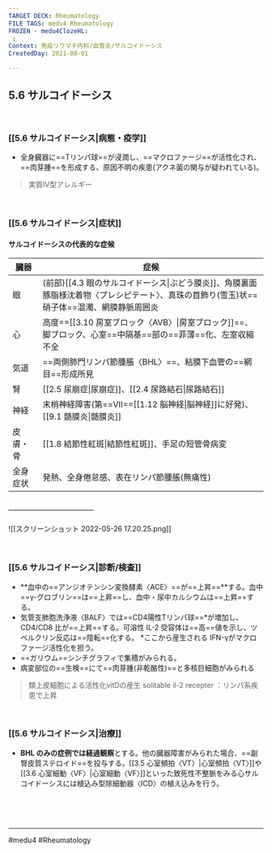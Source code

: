 ```yaml
---
TARGET DECK: Rheumatology
FILE TAGS: medu4 Rheumatology
FROZEN - medu4ClozeHL:
 : 
Context: 免疫リウマチ内科/血管炎/サルコイドーシス
CreatedDay: 2021-08-01

---
```


## 5.6 サルコイドーシス

<br>

### [[5.6 サルコイドーシス|病態・疫学]]
* 全身臓器に==Tリンパ球==が浸潤し、==マクロファージ==が活性化され、==肉芽腫==を形成する、原因不明の疾患(アクネ菌の関与が疑われている)。
>実質Ⅳ型アレルギー
<!--ID: 1657496829333-->


<br>

### [[5.6 サルコイドーシス|症状]]
#### サルコイドーシスの代表的な症候 
|臓器|症候|
|---|---|
|眼|(前部)[[4.3 眼のサルコイドーシス\|ぶどう膜炎]]、角膜裏面豚脂様沈着物〈プレシピテート〉、真珠の首飾り(雪玉)状==硝子体==混濁、網膜静脈周囲炎|
|心|高度==[[3.10 房室ブロック〈AVB〉\|房室ブロック]]==、脚ブロック、心室==中隔基==部の==菲薄==化、左室収縮不全|
|気道|==両側肺門リンパ節腫脹〈BHL〉==、粘膜下血管の==網目==形成所見|
|腎|[[2.5 尿崩症\|尿崩症]]、[[2.4 尿路結石\|尿路結石]]|
|神経|末梢神経障害(第==Ⅶ==[[1.12 脳神経\|脳神経]]に好発)、[[9.1 髄膜炎\|髄膜炎]]|
|皮膚・骨|[[1.8 結節性紅斑\|結節性紅斑]]、手足の短管骨病変|
|全身症状|発熱、全身倦怠感、表在リンパ節腫脹(無痛性)|
##### ＿＿＿＿＿＿＿＿＿＿＿＿
![[スクリーンショット 2022-05-26 17.20.25.png]]
<!--ID: 1653553562367-->


<br>

### [[5.6 サルコイドーシス|診断/検査]]
* **血中の==アンジオテンシン変換酵素〈ACE〉==が==上昇==**する。血中==γ-グロブリン==は==上昇==し、血中・尿中カルシウムは==上昇==する。
* 気管支肺胞洗浄液〈BALF〉では==CD4陽性Tリンパ球==\*が増加し、CD4/CD8 比が==上昇==する。可溶性 IL-2 受容体は==高==値を示し、ツベルクリン反応は==陰転==化する。
\*ここから産生される IFN-γがマクロファージ活性化を担う。
* ==ガリウム==シンチグラフィで集積がみられる。
* 病変部位の==生検==にて==肉芽腫(非乾酪性)==と多核巨細胞がみられる
>類上皮細胞による活性化vitDの産生
>solitable il-2 recepter ：リンパ系疾患で上昇
<!--ID: 1664692951710-->









<br>

### [[5.6 サルコイドーシス|治療]]
* **BHL のみの症例では経過観察**とする。他の臓器障害がみられた場合、==副腎皮質ステロイド==を投与する。[[3.5 心室頻拍〈VT〉|心室頻拍〈VT〉]]や[[3.6 心室細動〈VF〉|心室細動〈VF〉]]といった致死性不整脈をみる心サルコイドーシスには植込み型除細動器〈ICD〉の植え込みを行う。
<!--ID: 1653553562393-->


<br><br><br>

---
#medu4 #Rheumatology 